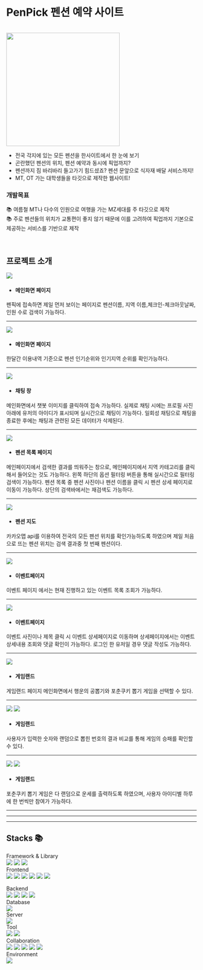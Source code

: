 
# PenPick 펜션 예약 사이트

<br>
<img src="https://github.com/kgaeul/PenPick/assets/143372208/097b1182-bb3a-4a12-a8e4-0c109cb1c11d" style="width:300px">

<br>

- 전국 각지에 있는 모든 펜션을 한사이트에서 한 눈에 보기
- 곤란했던 펜션의 위치, 펜션 예약과 동시에 픽업까지?
- 펜션까지 짐 바리바리 들고가기 힘드셨죠? 펜션 문앞으로 식자재 배달 서비스까지!
- MT, OT 가는 대학생들을 타깃으로 제작한 웹사이트!

### 개발목표
📚 여름철 MT나 다수의 인원으로 여행을 가는 MZ세대를 주 타깃으로 제작
<br>
📚 주로 펜션들의 위치가 교통편이 좋지 않기 때문에 이를 고려하여 픽업까지 기본으로 제공하는 서비스를 기반으로 제작


<br>

## 프로젝트 소개
<img src="https://github.com/kgaeul/PenPick/assets/143372208/09ef2013-5232-4a8c-9c0b-1202f79dc63d">

- ####  메인화면 페이지
펜픽에 접속하면 제일 먼저 보이는 페이지로 펜션이름, 지역 이름,체크인-체크아웃날짜,인원 수로 검색이 가능하다.


<hr>
<img src="https://github.com/kgaeul/PenPick/assets/143372208/d887106a-e26f-44cc-8302-9b118d817f01">

- #### 메인화면 페이지
한달간 이용내역 기준으로 펜션 인기순위와 인기지역 순위를 확인가능하다.
<hr>
<img src="https://github.com/kgaeul/PenPick/assets/143372208/d8b71230-e508-4b39-b907-6a2b09e35c83">

- #### 채팅 창
메인화면에서 챗봇 이미지를 클릭하여 접속 가능하다.
실제로 채팅 시에는 프로필 사진 아래에 유저의 아이디가 표시되며 실시간으로 채팅이 가능하다.
일회성 채팅으로 채팅을 종료한 후에는 채팅과 관련된 모든 데이터가 삭제된다.

<hr>
<img src="https://github.com/kgaeul/PenPick/assets/143372208/099c50a5-011f-4e13-8b9c-17dd2b912c7d">

- #### 펜션 목록 페이지 
메인페이지에서 검색한 결과를 띄워주는 창으로, 메인페이지에서 지역 카테고리를 클릭해서 들어오는 것도 가능하다. 
왼쪽 하단의 옵션 필터링 버튼을 통해 실시간으로 필터링 검색이 가능하다.
펜션 목록 중 펜션 사진이나 펜션 이름을 클릭 시 펜션 상세 페이지로 이동이 가능하다.
상단의 검색바에서는 재검색도 가능하다.


<hr>
<img src="https://github.com/kgaeul/PenPick/assets/143372208/7a44fce6-5551-4a8e-b6c0-2706a47cf7e7">

- ####  펜션 지도
카카오맵 api를 이용하여 전국의 모든 펜션 위치를 확인가능하도록 하였으며 제일 처음으로 뜨는 펜션 위치는 검색 결과중 첫 번째 펜션이다.
<hr>
<img src="https://github.com/kgaeul/PenPick/assets/143372208/d186591e-fef6-44a1-bcdc-e8825e9244f5">

- #### 이벤트페이지
이벤트 페이지 에서는 현재 진행하고 있는 이벤트 목록 조회가 가능하다.
<hr>
<img src="https://github.com/kgaeul/PenPick/assets/143372208/544aa1a5-f348-4bef-9a3f-bdad2e704483">

- #### 이벤트페이지
이벤트 사진이나 제목 클릭 시 이벤트 상세페이지로 이동하며 상세페이지에서는 이벤트 상세내용 조회와 댓글 확인이 가능하다. 로그인 한 유저일 경우 댓글 작성도 가능하다.
<hr>


<img src="https://github.com/kgaeul/PenPick/assets/143372208/14301a3f-b80b-45f5-b332-2b2bcca59056">

- #### 게임랜드
게임랜드 페이지 메인화면에서 행운의 공뽑기와 포춘쿠키 뽑기 게임을 선택할 수 있다.

<hr>

<img src="https://github.com/kgaeul/PenPick/assets/143372208/7ca1471f-2900-402e-9617-dd640a757c83">
<img src="https://github.com/kgaeul/PenPick/assets/143372208/d07914ac-3073-44d3-9054-241e788196b0">


- #### 게임랜드
사용자가 입력한 숫자와 랜덤으로 뽑힌 번호의 결과 비교를 통해 게임의 승패를 확인할수 있다.

<hr>
<img src="https://github.com/kgaeul/PenPick/assets/143372208/9bc795ed-8c43-4fbc-97f3-a1f1deeed812">
<img src="https://github.com/kgaeul/PenPick/assets/143372208/c3886786-f2a7-48cc-82b0-3eff33bb2f7d">

- #### 게임랜드
포춘쿠키 뽑기 게임은 다 랜덤으로 운세를 출력하도록 하였으며, 사용자 아이디별 하루에 한 번씩만 참여가 가능하다.
<hr>

<hr>

<hr>




 ## Stacks 📚
<div> 
 Framework & Library
 <br>
 <img src="https://img.shields.io/badge/springboot-6DB33F?style=for-the-badge&logo=springboot&logoColor=white">
 <img src="https://img.shields.io/badge/spring-6DB33F?style=for-the-badge&logo=spring&logoColor=white">
  <img src="https://camo.githubusercontent.com/902ccb67f879a15b0b3b7c6e93f33f073843e0b3674bba9275c91ecaca739aba/68747470733a2f2f696d672e736869656c64732e696f2f62616467652f537072696e675f53656375726974792d3644423333463f7374796c653d666f722d7468652d6261646765266c6f676f3d537072696e672d5365637572697479266c6f676f436f6c6f723d7768697465">
</div>
Frontend
 <br>
<img src="https://img.shields.io/badge/react-61DAFB?style=for-the-badge&logo=react&logoColor=black">
<img src="https://img.shields.io/badge/bootstrap-7952B3?style=for-the-badge&logo=bootstrap&logoColor=white">
<img src="https://img.shields.io/badge/javascript-F7DF1E?style=for-the-badge&logo=javascript&logoColor=black">
<img src="https://img.shields.io/badge/css-1572B6?style=for-the-badge&logo=css3&logoColor=white">
<img src="https://img.shields.io/badge/html5-E34F26?style=for-the-badge&logo=html5&logoColor=white">
<img src="https://img.shields.io/badge/jquery-0769AD?style=for-the-badge&logo=jquery&logoColor=white">

Backend
<br>
<img src="https://img.shields.io/badge/jpa-E34F26?style=for-the-badge&logo=jpa&logoColor=white">
<img src="https://img.shields.io/badge/java-FF7800?style=for-the-badge&logo=java&logoColor=white">
<img src="https://img.shields.io/badge/jsp&servlet-4398CC?style=for-the-badge&logo=jsp&servlet&logoColor=white">
<img src="https://img.shields.io/badge/node.js-F7DF1E?style=for-the-badge&logo=node.js&logoColor=white">
<br>
Database
<br>
<img src="https://img.shields.io/badge/oracle-F80000?style=for-the-badge&logo=oracle&logoColor=white">
<br>
Server
<br>
<img src="https://img.shields.io/badge/apache tomcat-F8DC75?style=for-the-badge&logo=apachetomcat&logoColor=white">
<br>
Tool
<br>
<img src="https://camo.githubusercontent.com/9ae0ea293e146b4c6bd0b37ab3b648d78cd5eb153dcc6609312729acc47b222e/68747470733a2f2f696d672e736869656c64732e696f2f62616467652f45636c69707365204944452d3243323235353f7374796c653d666f722d7468652d6261646765266c6f676f3d65636c69707365696465266c6f676f436f6c6f723d7768697465">
<img src="https://camo.githubusercontent.com/64ff0373d7317b94d94f00c8cffac29d880a702d54c012fbcd16dae7e12db981/68747470733a2f2f696d672e736869656c64732e696f2f62616467652f56697375616c2053747564696f20436f64652d3030374143433f7374796c653d666f722d7468652d6261646765266c6f676f3d76697375616c73747564696f636f6465266c6f676f436f6c6f723d7768697465">
<br>
Collaboration
<br>
<img src="https://img.shields.io/badge/Slack-4A154B?style=for-the-badge&logo=Slack&logoColor=white">
<img src="https://img.shields.io/badge/trello-0052CC?style=for-the-badge&logo=trello&logoColor=white">
<img src="https://img.shields.io/badge/github-181717?style=for-the-badge&logo=github&logoColor=white">
<img src="https://camo.githubusercontent.com/499921200e3b429b5fccbbe95afff0d79316b025c80c5994a2759745e007b96f/68747470733a2f2f696d672e736869656c64732e696f2f62616467652f476f6f676c652532305368656574732d3334413835333f7374796c653d666f722d7468652d6261646765266c6f676f3d676f6f676c652d736865657473266c6f676f436f6c6f723d7768697465">
<img src="https://camo.githubusercontent.com/eabafd2d4be8e0abcc9f0c7b9bc682a7fa2e8d6b2b42c6e5de2b2ea3bae5f505/68747470733a2f2f696d672e736869656c64732e696f2f62616467652f4e6f74696f6e2d3030303030303f7374796c653d666f722d7468652d6261646765266c6f676f3d6e6f74696f6e266c6f676f436f6c6f723d7768697465">
<br>
Environment
<br>
<img src="https://camo.githubusercontent.com/b7942d63ed3877aa11bfe7017a6e06b1e421b4b4912cfaf87b30dc1a5f51dca3/68747470733a2f2f696d672e736869656c64732e696f2f62616467652f57696e646f77732031302d3030373844363f7374796c653d666f722d7468652d6261646765266c6f676f3d77696e646f77733130266c6f676f436f6c6f723d7768697465">
 <br>
 <br>


 

